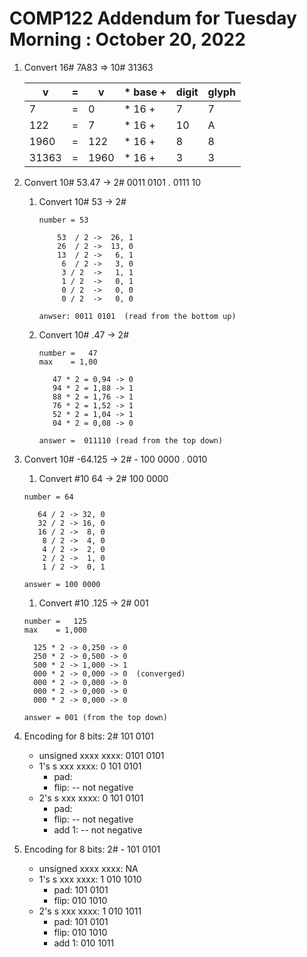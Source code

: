# COMP122 Addendum for Tuesday Morning : October 20, 2022



1. Convert 16# 7A83 => 10# 31363


   | v      | = | v    | * base + |  digit |  glyph  |
   |--------|---|----- |----------|--------|---------|
   | 7      | = | 0    | *   16 + |    7   |  7      |
   | 122    | = | 7    | *   16 + |   10   |  A      |
   | 1960   | = | 122  | *   16 + |    8   |  8      |
   | 31363  | = | 1960 | *   16 + |    3   |  3      |



1. Convert 10# 53.47 -> 2# 0011 0101 . 0111 10
   1. Convert 10# 53 -> 2# 
   
      ```
      number = 53
   
          53  / 2 ->  26, 1 
          26  / 2 ->  13, 0
          13  / 2 ->   6, 1 
           6  / 2 ->   3, 0
           3 / 2  ->   1, 1
           1 / 2  ->   0, 1
           0 / 2  ->   0, 0
           0 / 2  ->   0, 0

      anwser: 0011 0101  (read from the bottom up)
      ```
   1. Convert 10# .47 -> 2# 

      ```
      number =   47
      max    = 1,00

         47 * 2 = 0,94 -> 0
         94 * 2 = 1,88 -> 1
         88 * 2 = 1,76 -> 1
         76 * 2 = 1,52 -> 1
         52 * 2 = 1,04 -> 1
         04 * 2 = 0,08 -> 0

      answer =  011110 (read from the top down)
      ```


1. Convert 10# -64.125 -> 2# - 100 0000 . 0010
   1. Convert #10 64 -> 2# 100 0000
   ```
   number = 64

      64 / 2 -> 32, 0
      32 / 2 -> 16, 0
      16 / 2 ->  8, 0
       8 / 2 ->  4, 0
       4 / 2 ->  2, 0
       2 / 2 ->  1, 0
       1 / 2 ->  0, 1

   answer = 100 0000
   ```
   1. Convert #10 .125 -> 2# 001
   ```
   number =   125
   max    = 1,000

     125 * 2 -> 0,250 -> 0
     250 * 2 -> 0,500 -> 0
     500 * 2 -> 1,000 -> 1
     000 * 2 -> 0,000 -> 0  (converged)
     000 * 2 -> 0,000 -> 0
     000 * 2 -> 0,000 -> 0
     000 * 2 -> 0,000 -> 0

   answer = 001 (from the top down)
   ```






1. Encoding for 8 bits:  2#   101 0101
      - unsigned xxxx xxxx: 0101 0101
      - 1's s xxx xxxx:  0 101 0101
        - pad:  
        - flip: -- not negative
      - 2's s xxx xxxx: 0 101 0101
        - pad: 
        - flip: -- not negative
        - add 1: -- not negative

1. Encoding for 8 bits:  2#  - 101 0101
      - unsigned xxxx xxxx: NA
      - 1's s xxx xxxx:  1 010 1010
        - pad:   101 0101
        - flip:  010 1010
      - 2's s xxx xxxx: 1 010 1011
        - pad:   101 0101
        - flip:  010 1010
        - add 1: 010 1011

















